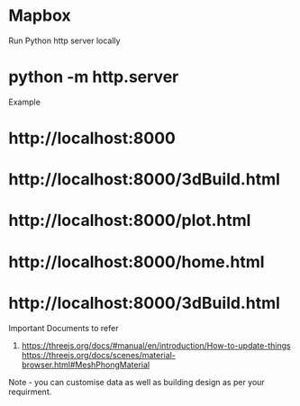 # Mapbox

Run Python http server locally
# python -m http.server

Example
# http://localhost:8000
# http://localhost:8000/3dBuild.html
# http://localhost:8000/plot.html
# http://localhost:8000/home.html
# http://localhost:8000/3dBuild.html


Important Documents to refer
1.  https://threejs.org/docs/#manual/en/introduction/How-to-update-things
    https://threejs.org/docs/scenes/material-browser.html#MeshPhongMaterial


Note - you can customise data as well as building design as per your requirment. 
